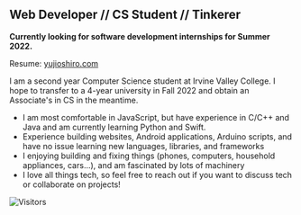 
## Web Developer // CS Student // Tinkerer

**Currently looking for software development internships for Summer 2022.**

Resume: [yujioshiro.com](https://yujioshiro.com)

I am a second year Computer Science student at Irvine Valley College. I hope to transfer to a 4-year university in Fall 2022 and obtain an Associate's in CS in the meantime. 
- I am most comfortable in JavaScript, but have experience in C/C++ and Java and am currently learning Python and Swift.
- Experience building websites, Android applications, Arduino scripts, and have no issue learning new languages, libraries, and frameworks
- I enjoying building and fixing things (phones, computers, household appliances, cars...), and am fascinated by lots of machinery
- I love all things tech, so feel free to reach out if you want to discuss tech or collaborate on projects!

![Visitors](https://visitor-badge.glitch.me/badge?page_id=${yujioshiro}.${yujioshiro})
<!-- <img height="100em" width="150em" src="https://github-readme-stats.vercel.app/api/top-langs/?username=yujioshiro&layout=compact" /> -->

<!--
**yujioshiro/yujioshiro** is a ✨ _special_ ✨ repository because its `README.md` (this file) appears on your GitHub profile.

Here are some ideas to get you started:

- 🔭 I’m currently working on ...
- 🌱 I’m currently learning ...
- 👯 I’m looking to collaborate on ...
- 🤔 I’m looking for help with ...
- 💬 Ask me about ...
- 📫 How to reach me: ...
- 😄 Pronouns: ...
- ⚡ Fun fact: ...
-->
